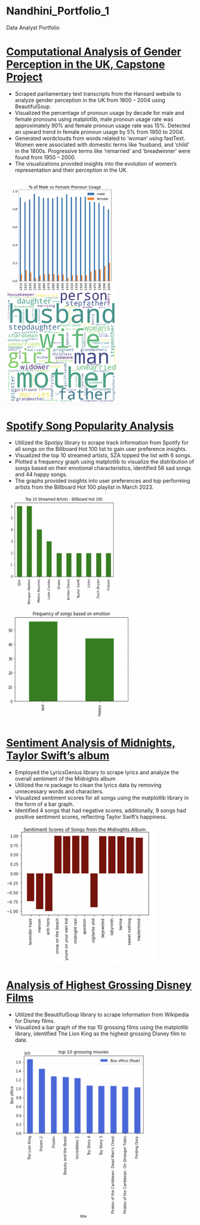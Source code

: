 # Nandhini_Portfolio_1
Data Analyst Portfolio

# [Computational Analysis of Gender Perception in the UK, Capstone Project](https://github.com/niranjanadeshpande/hansardscraping)

- Scraped parliamentary text transcripts from the Hansard website to analyze gender perception in the UK from 1800 – 2004 using BeautifulSoup.
- Visualized the percentage of pronoun usage by decade for male and female pronouns using matplotlib, male pronoun usage rate was approximately 90% and female pronoun usage rate was 15%. Detected an upward trend in female pronoun usage by 5% from 1950 to 2004.
- Generated wordclouds from words related to ‘woman’ using fastText. Women were associated with domestic terms like ‘husband, and ‘child’ in the 1800s. Progressive terms like ‘remarried’ and ‘breadwinner’ were found from 1950 – 2000. 
- The visualizations provided insights into the evolution of women’s representation and their perception in the UK.

<img src="images/Screen%20Shot%202023-10-17%20at%209.47.22%20PM.png" width="300" height="300">&nbsp;&nbsp;&nbsp;
<img src="images/Screen%20Shot%202023-10-17%20at%2010.15.17%20PM.png" width="300" height="300">&nbsp;&nbsp;&nbsp;

# [Spotify Song Popularity Analysis](https://github.com/nandhinishankarl/Nandhini_Portfolio/blob/main/Spotify_Billboard_Hot_100.ipynb)

- Utilized the Spotipy library to scrape track information from Spotify for all songs on the Billboard Hot 100 list to gain user preference insights.
- Visualized the top 10 streamed artists, SZA topped the list with 6 songs.
- Plotted a frequency graph using matplotlib to visualize the distribution of songs based on their emotional characteristics, identified 56 sad songs and 44 happy songs. 
- The graphs provided insights into user preferences and top performing artists from the Billboard Hot 100 playlist in March 2023.

<img src= "images/Screen%20Shot%202023-10-17%20at%2010.20.54%20PM.png" width="300" height="300">&nbsp;&nbsp;&nbsp;
<img src= "images/Screen%20Shot%202023-10-17%20at%2010.22.48%20PM.png" width="350" height="300">&nbsp;&nbsp;&nbsp;

# [Sentiment Analysis of Midnights, Taylor Swift’s album](https://github.com/nandhinishankarl/Sentiment-Analysis-Projects/blob/main/Midnights%20Sentiment%20Analysis%20-3.ipynb)

- Employed the LyricsGenius library to scrape lyrics and analyze the overall sentiment of the Midnights album
- Utilized the re package to clean the lyrics data by removing unnecessary words and characters.
- Visualized sentiment scores for all songs using the matplotlib library in the form of a bar graph.
- Identified 4 songs that had negative scores, additionally, 9 songs had positive sentiment scores, reflecting Taylor Swift’s happiness.

<img src="images/Screen%20Shot%202023-10-17%20at%2010.25.04%20PM.png" width="400">&nbsp;&nbsp;&nbsp;

# [Analysis of Highest Grossing Disney Films](https://github.com/nandhinishankarl/Nandhini_Portfolio/blob/main/Disney_Movie_Analysis.ipynb)

- Utilized the BeautifulSoup library to scrape information from Wikipedia for Disney films. 
- Visualized a bar graph of the top 10 grossing films using the matplotlib library, identified The Lion King as the highest grossing Disney film to date.

<img src="images/Screen%20Shot%202023-10-17%20at%2010.30.42%20PM.png" width="400">&nbsp;&nbsp;&nbsp;
